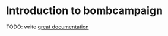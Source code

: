 # Introduction to bombcampaign

TODO: write [great documentation](http://jacobian.org/writing/what-to-write/)
